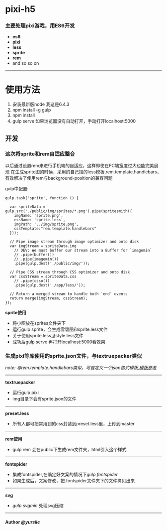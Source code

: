 # pixi-h5
### 主要处理pixi游戏，用ES6开发

* **es6**
* **pixi**
* **less**
* **sprite**
* **rem**
* and so so on

****
# 使用方法
1. 安装最新版node 我这是6.4.3
2. npm install -g gulp
3. npm install
4. gulp serve
如果浏览器没有自动打开，手动打开localhost:5000


## 开发


### 这次将sprite和rem自适应整合
  以后通过设置rem来进行手机端的自适应，这样即使在PC端宽度过大也能完美展现
在生成sprite图的时候，采用的自己搭的less模板,rem.template.handlebars，有效解决了使用rem与background-position的兼容问题

gulp中配置:

	gulp.task('sprite', function () {

	  var spriteData = gulp.src('./public/img/sprites/*.png').pipe(spritesmith({
	    imgName: 'sprite.png',
	    cssName: 'sprite.less',
	    imgPath: '../img/sprite.png',
	    cssTemplate:"rem.template.handlebars"
	  }));
	 
	  // Pipe image stream through image optimizer and onto disk 
	  var imgStream = spriteData.img
	    // DEV: We must buffer our stream into a Buffer for `imagemin` 
	    // .pipe(buffer())
	    // .pipe(imagemin())
	    .pipe(gulp.dest('./public/img/'));
	 
	  // Pipe CSS stream through CSS optimizer and onto disk 
	  var cssStream = spriteData.css
	    // .pipe(csso())
	    .pipe(gulp.dest('./app/less/'));
	 
	  // Return a merged stream to handle both `end` events 
	  return merge(imgStream, cssStream);
	});

**sprite使用**

* 将小图放在sprites文件夹下
* 运行gulp sprite，会生成雪碧图和sprite.less文件
* 关于使用sprite.less见style.less文件
* 成功后gulp serve 再打开localhost:5000看效果



### 生成pixi等库使用的sprite.json文件，与textruepacker类似

*note: 与rem.template.handlebars类似，可自定义一个json格式模板,[模板参考](https://github.com/twolfson/spritesheet-templates#templates)*

****
**textruepacker**

* 运行gulp pixi
* img目录下会有sprite.json的文件
****
**preset.less**
* 所有人都可把常用到的css封装到preset.less里，上传到master

****
**rem使用**
* gulp rem 会在public下生成rem文件夹，html引入这个样式


****
**fontspider**
* 集成fontspider,在确定好文案的情况下*gulp fontspider*
* 如果生成后，文案修改，把.fontspider文件夹下的文件拷贝出来
****
**svg**
* *gulp svgmin* 处理svg压缩





---------------------------------------

#### Author *@yursile*


